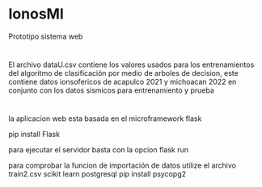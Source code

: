 # IonosMl
Prototipo sistema web 

#

El archivo dataU.csv contiene los valores usados para los entrenamientos del algoritmo de clasificación por medio de arboles de decision, este contiene datos
ionsofericos de acapulco 2021 y michoacan 2022 en conjunto con los datos sismicos para entrenamiento y prueba
#
la aplicacion web esta basada en el microframework flask

pip install Flask

para ejecutar el servidor basta con la opcion flask run

para comprobar la funcion de importación de datos utilize el archivo train2.csv
scikit learn
postgresql
pip install psycopg2

